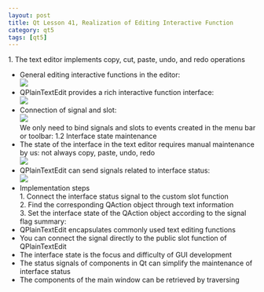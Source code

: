 ```yaml
---
layout: post
title: Qt Lesson 41, Realization of Editing Interactive Function
category: qt5
tags: [qt5]
---
```

1\. The text editor implements copy, cut, paste, undo, and redo operations
* General editing interactive functions in the editor:  
![ ](/md_blog/public/assets/2021-07-25/67d3879a4766641ee86efa61030254c1.png)
* QPlainTextEdit provides a rich interactive function interface:  
![ ](/md_blog/public/assets/2021-07-25/7c6475639bf69245624d64ea191f0da2.png)
* Connection of signal and slot:  
![ ](/md_blog/public/assets/2021-07-25/c0ce5904a6dbbafcf12cf925101c9026.png)  
We only need to bind signals and slots to events created in the menu bar or toolbar:
1.2 Interface state maintenance
* The state of the interface in the text editor requires manual maintenance by us: not always copy, paste, undo, redo  
![ ](/md_blog/public/assets/2021-07-25/aec619d7c51794d91119858032bc6de6.png)
* QPlainTextEdit can send signals related to interface status:  
![ ](/md_blog/public/assets/2021-07-25/0243da274f3f31a95ec4c50b3ca0a127.png)
* Implementation steps  
1\. Connect the interface status signal to the custom slot function  
2\. Find the corresponding QAction object through text information  
3\. Set the interface state of the QAction object according to the signal flag
summary:
* QPlainTextEdit encapsulates commonly used text editing functions
* You can connect the signal directly to the public slot function of QPlainTextEdit
* The interface state is the focus and difficulty of GUI development
* The status signals of components in Qt can simplify the maintenance of interface status
* The components of the main window can be retrieved by traversing
